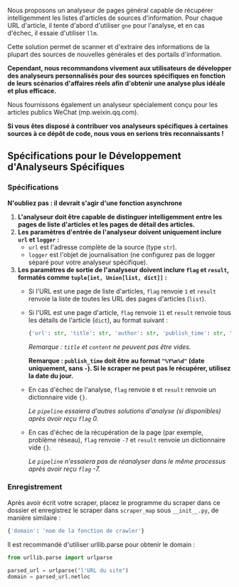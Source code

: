 Nous proposons un analyseur de pages général capable de récupérer intelligemment les listes d'articles de sources d'information. Pour chaque URL d'article, il tente d'abord d'utiliser `gne` pour l'analyse, et en cas d'échec, il essaie d'utiliser `llm`.

Cette solution permet de scanner et d'extraire des informations de la plupart des sources de nouvelles générales et des portails d'information.

**Cependant, nous recommandons vivement aux utilisateurs de développer des analyseurs personnalisés pour des sources spécifiques en fonction de leurs scénarios d'affaires réels afin d'obtenir une analyse plus idéale et plus efficace.**

Nous fournissons également un analyseur spécialement conçu pour les articles publics WeChat (mp.weixin.qq.com).

**Si vous êtes disposé à contribuer vos analyseurs spécifiques à certaines sources à ce dépôt de code, nous vous en serions très reconnaissants !**

## Spécifications pour le Développement d'Analyseurs Spécifiques

### Spécifications

**N'oubliez pas : il devrait s'agir d'une fonction asynchrone**

1. **L'analyseur doit être capable de distinguer intelligemment entre les pages de liste d'articles et les pages de détail des articles.**
2. **Les paramètres d'entrée de l'analyseur doivent uniquement inclure `url` et `logger` :**
   - `url` est l'adresse complète de la source (type `str`).
   - `logger` est l'objet de journalisation (ne configurez pas de logger séparé pour votre analyseur spécifique).
3. **Les paramètres de sortie de l'analyseur doivent inclure `flag` et `result`, formatés comme `tuple[int, Union[list, dict]]` :**
   - Si l'URL est une page de liste d'articles, `flag` renvoie `1` et `result` renvoie la liste de toutes les URL des pages d'articles (`list`).
   - Si l'URL est une page d'article, `flag` renvoie `11` et `result` renvoie tous les détails de l'article (`dict`), au format suivant :

     ```python
     {'url': str, 'title': str, 'author': str, 'publish_time': str, 'content': str, 'abstract': str, 'images': [str]}
     ```

     _Remarque : `title` et `content` ne peuvent pas être vides._

     **Remarque : `publish_time` doit être au format `"%Y%m%d"` (date uniquement, sans `-`). Si le scraper ne peut pas le récupérer, utilisez la date du jour.**

   - En cas d'échec de l'analyse, `flag` renvoie `0` et `result` renvoie un dictionnaire vide `{}`.

     _Le `pipeline` essaiera d'autres solutions d'analyse (si disponibles) après avoir reçu `flag` 0._

   - En cas d'échec de la récupération de la page (par exemple, problème réseau), `flag` renvoie `-7` et `result` renvoie un dictionnaire vide `{}`.

     _Le `pipeline` n'essaiera pas de réanalyser dans le même processus après avoir reçu `flag` -7._

### Enregistrement

Après avoir écrit votre scraper, placez le programme du scraper dans ce dossier et enregistrez le scraper dans `scraper_map` sous `__init__.py`, de manière similaire :

```python
{'domain': 'nom de la fonction de crawler'}
```

Il est recommandé d'utiliser urllib.parse pour obtenir le domain :

```python
from urllib.parse import urlparse

parsed_url = urlparse("l'URL du site")
domain = parsed_url.netloc
```